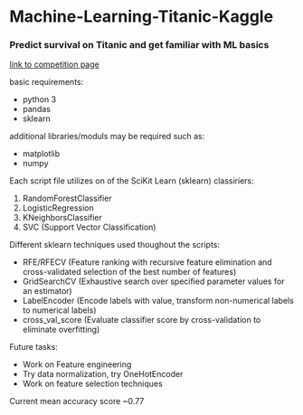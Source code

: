 # Machine-Learning-Titanic-Kaggle
### Predict survival on Titanic and get familiar with ML basics
[link to competition page](https://www.kaggle.com/c/titanic)

basic requirements:
- python 3
- pandas
- sklearn

additional libraries/moduls may be required such as:
* matplotlib
* numpy

Each script file utilizes on of the SciKit Learn (sklearn) classiriers: 
1. RandomForestClassifier
2. LogisticRegression
3. KNeighborsClassifier
4. SVC (Support Vector Classification)

Different sklearn techniques used thoughout the scripts:
* RFE/RFECV (Feature ranking with recursive feature elimination and cross-validated selection of the best number of features)
* GridSearchCV (Exhaustive search over specified parameter values for an estimator)
* LabelEncoder (Encode labels with value, transform non-numerical labels to numerical labels)
* cross_val_score (Evaluate classifier score by cross-validation to eliminate overfitting)

Future tasks:
* Work on Feature engineering
* Try data normalization, try OneHotEncoder
* Work on feature selection techniques

Current mean accuracy score ~0.77
